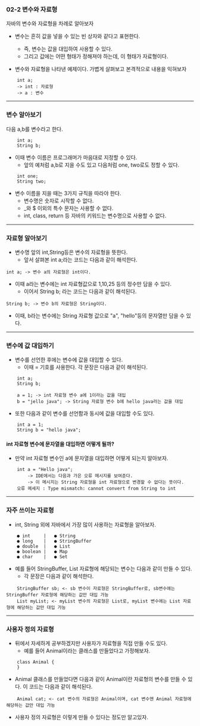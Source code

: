 ### 02-2 변수와 자료형
자바의 변수와 자료형을 차례로 알아보자

* 변수는 흔히 값을 넣을 수 있는 빈 상자와 같다고 표현한다.
  - 즉, 변수는 값을 대입하여 사용할 수 있다.
  - 그리고 값에는 어떤 형태가 정해져야 하는데, 이 형태가 자료형이다.


* 변수와 자료형을 나타낸 예제이다. 가볍게 살펴보고 본격적으로 내용을 익혀보자
```
    int a; 
    -> int : 자료형 
    -> a : 변수 
```
---
### 변수 알아보기
다음 a,b를 변수라고 한다.
```
    int a;
    String b;
```
* 이때 변수 이름은 프로그래머가 마음대로 지정할 수 있다.
  - 앞의 예처럼 a,b로 지을 수도 있고 다음처럼 one, two로도 정할 수 있다.
```
    int one;
    String two;
```
* 변수 이름을 지을 때는 3가지 규칙을 따라야 한다.
  - 변수명은 숫자로 시작할 수 없다.
  - _와 $ 이외의 특수 문자는 사용할 수 없다.
  - int, class, return 등 자바의 키워드는 변수명으로 사용할 수 없다.
---
### 자료형 알아보기
* 변수명 앞의 int,String등은 변수의 자료형을 뜻한다.
  - 앞서 살펴본 int a;라는 코드는 다음과 같이 해석한다.
```
int a; -> 변수 a의 자료형은 int이다.
```
* 이때 a라는 변수에는 int 자료형값으로 1,10,25 등의 정수만 담을 수 있다.
  - 이어서 String b; 라는 코드는 다음과 같이 해석된다.
```
String b; -> 변수 b의 자료형은 String이다.
```
* 이때, b라는 변수에는 String 자료형 값으로 "a", "hello"등의 문자열만 담을 수 있다.

---
### 변수에 값 대입하기
* 변수를 선언한 후에는 변수에 값을 대입할 수 있다.
  - 이때 = 기호를 사용한다. 각 문장은 다음과 같이 해석된다.
```
    int a;
    String b;
    
    a = 1; -> int 자료형 변수 a에 1이라는 값을 대입
    b = "jello java"; -> String 자료형 변수 b에 hello java라는 값을 대입
```
* 또한 다음과 같이 변수를 선언함과 동시에 값을 대입할 수도 있다.
```
    int a = 1;
    String b = "hello java";
```
#### int 자료형 변수에 문자열을 대입하면 어떻게 될까?
* 만약 int 자료형 변수인 a에 문자열을 대입하면 어떻게 되는지 알아보자.
```
    int a = "Hello java";
        -> IDE에서는 다음과 가은 오류 메시지를 보여준다. 
        -> 이 메시지는 String 자료형을 int 자료형으로 변경할 수 없다는 뜻이다.
    오류 메세지 : Type mismatch: cannot convert from String to int    
```
---
### 자주 쓰이는 자료형
* int, String 외에 자바에서 가장 많이 사용하는 자료형을 알아보자.
```
    ● int     |   ● String
    ● long    |   ● StringBuffer
    ● double  |   ● List
    ● boolean |   ● Map
    ● char    |   ● Set
```
* 예를 들어 StringBuffer, List 자료형에 해당되는 변수는 다음과 같이 만들 수 있다.
  - 각 문장은 다음과 같이 해석한다.
```
    StringBuffer sb; <- sb 변수이 자료형은 StringBuffer로, sb변수에는 StringBuffer 자료형에 해당하는 값만 대입 가능
    List myList; <- myList 변수의 자료형은 List로, myList 변수에는 List 자료형에 해당하는 값만 대입 가능
```
---
### 사용자 정의 자료형
* 뒤에서 자세하게 공부하겠지만 사용자가 자료형을 직접 만들 수도 있다.
  - 예를 들어 Animal이라는 클래스를 만들었다고 가정해보자.
```
    class Animal {
    }
```
* Animal 클래스를 만들었다면 다음과 같이 Animal이란 자료형의 변수를 만들 수 있다. 이 코드는 다음과 같이 해석된다.
```
    Animal cat; <- cat 변수의 자료형은 Animal이며, cat 변수엔 Animal 자료형에 해당하는 값만 대입 가능
```
* 사용자 정의 자료형은 이렇게 만들 수 있다는 정도만 알고있자.